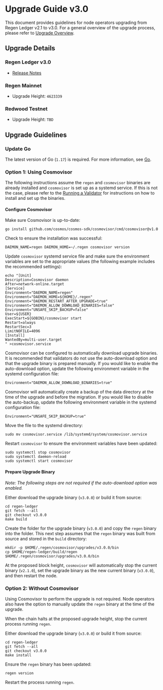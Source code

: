 # Upgrade Guide v3.0

This document provides guidelines for node operators upgrading from Regen Ledger v2.1 to v3.0. For a general overview of the upgrade process, please refer to [Upgrade Overview](./upgrade.md).

## Upgrade Details

### Regen Ledger v3.0

- [Release Notes](https://github.com/regen-network/regen-ledger/releases/tag/v3.0.0)

### Regen Mainnet

- Upgrade Height: `4623339`

### Redwood Testnet

- Upgrade Height: `TBD`

## Upgrade Guidelines

### Update Go

The latest version of Go (`1.17`) is required. For more information, see [Go](https://golang.org/).

### Option 1: Using Cosmovisor

The following instructions assume the `regen` and `cosmovisor` binaries are already installed and `cosmovisor` is set up as a systemd service. If this is not the case, please refer to the [Running a Validator](../getting-started/running-a-validator.md#install-cosmovisor) for instructions on how to install and set up the binaries.

#### Configure Cosmovisor

Make sure Cosmovisor is up-to-date:

```
go install github.com/cosmos/cosmos-sdk/cosmovisor/cmd/cosmovisor@v1.0
```

Check to ensure the installation was successful:

```
DAEMON_NAME=regen DAEMON_HOME=~/.regen cosmovisor version
```

Update `cosmovisor` systemd service file and make sure the environment variables are set to the appropriate values (the following example includes the recommended settings):

```
echo "[Unit]
Description=Cosmovisor daemon
After=network-online.target
[Service]
Environment="DAEMON_NAME=regen"
Environment="DAEMON_HOME=${HOME}/.regen"
Environment="DAEMON_RESTART_AFTER_UPGRADE=true"
Environment="DAEMON_ALLOW_DOWNLOAD_BINARIES=false"
Environment="UNSAFE_SKIP_BACKUP=false"
User=${USER}
ExecStart=${GOBIN}/cosmovisor start
Restart=always
RestartSec=3
LimitNOFILE=4096
[Install]
WantedBy=multi-user.target
" >cosmovisor.service
```

Cosmovisor can be configured to automatically download upgrade binaries. It is recommended that validators do not use the auto-download option and that the upgrade binary is prepared manually. If you would like to enable the auto-download option, update the following environment variable in the systemd configuration file:

```
Environment="DAEMON_ALLOW_DOWNLOAD_BINARIES=true"
```

Cosmovisor will automatically create a backup of the data directory at the time of the upgrade and before the migration. If you would like to disable the auto-backup, update the following environment variable in the systemd configuration file:

```
Environment="UNSAFE_SKIP_BACKUP=true"
```

Move the file to the systemd directory:

```
sudo mv cosmovisor.service /lib/systemd/system/cosmovisor.service
```

Restart `cosmovisor` to ensure the environment variables have been updated:

```
sudo systemctl stop cosmovisor
sudo systemctl daemon-reload
sudo systemctl start cosmovisor
```

#### Prepare Upgrade Binary

*Note: The following steps are not required if the auto-download option was enabled.*

Either download the upgrade binary (`v3.0.0`) or build it from source:

```
cd regen-ledger
git fetch --all
git checkout v3.0.0
make build
```

Create the folder for the upgrade binary (`v3.0.0`) and copy the `regen` binary into the folder. This next step assumes that the `regen` binary was built from source and stored in the `build` directory:

```
mkdir -p $HOME/.regen/cosmovisor/upgrades/v3.0.0/bin
cp $HOME/regen-ledger/build/regen $HOME/.regen/cosmovisor/upgrades/v3.0.0/bin
```

At the proposed block height, `cosmovisor` will automatically stop the current binary (`v2.1.0`), set the upgrade binary as the new current binary (`v3.0.0`), and then restart the node.

### Option 2: Without Cosmovisor

Using Cosmovisor to perform the upgrade is not required. Node operators also have the option to manually update the `regen` binary at the time of the upgrade.

When the chain halts at the proposed upgrade height, stop the current process running `regen`.

Either download the upgrade binary (`v3.0.0`) or build it from source:

```
cd regen-ledger
git fetch --all
git checkout v3.0.0
make install
```

Ensure the `regen` binary has been updated:

```
regen version
```

Restart the process running `regen`.
